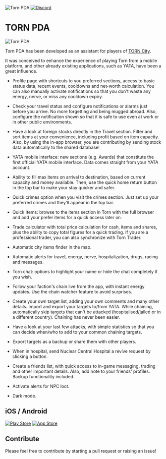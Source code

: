 ![Torn PDA](https://img.shields.io/github/v/tag/Manuito83/torn-pda.svg?color=green&label=Torn%20PDA&logo=github&style=for-the-badge)
[![Discord](https://img.shields.io/discord/715785867519721534?style=for-the-badge&color=%23447e9b&label=Discord&logo=discord&logoColor=FFF)](https://discord.gg/vyP23kJ)

# TORN PDA 

![Torn PDA](https://i.imgur.com/8hNh0q7.png?1) 

Torn PDA has been developed as an assistant for players of [TORN City](https://www.torn.com). 

It was conceived to enhance the experience of playing Torn from a mobile platform, and other already existing applications, such as YATA, have been a great influence.

* Profile page with shortcuts to you preferred sections, access to basic status data, recent events, cooldowns and net-worth calculation. You can also manually activate notifications so that you don't waste any energy, nerve, or miss any cooldown expiry.

* Check your travel status and configure notifications or alarms just before you arrive. No more forgetting and being mugged abroad. Also, configure the notification shown so that it is safe to use even at work or in other public environments.

* Have a look at foreign stocks directly in the Travel section. Filter and sort items at your convenience, including profit based on item capacity. Also, by using the in-app browser, you are contributing by sending stock data automatically to the shared database!

* YATA mobile interface: new sections (e.g. Awards) that constitute the first official YATA mobile interface. Data comes straight from your YATA account.

* Ability to fill max items on arrival to destination, based on current capacity and money available. Then, use the quick home return button in the top bar to make your stay quicker and safer.

* Quick crimes option when you visit the crimes section. Just set up your preferred crimes and they'll appear in the top bar.

* Quick Items: browse to the items section in Torn with the full browser and add your prefer items for a quick access later on.

* Trade calculator with total price calculation for cash, items and shares, plus the ability to copy total figures for a quick trading. If you are a professional trader, you can also synchronize with Torn Trader.

* Automatic city items finder in the map.

* Automatic alerts for travel, energy, nerve, hospitalization, drugs, racing and messages.

* Torn chat: options to highlight your name or hide the chat completely if you wish.

* Follow your faction's chain live from the app, with instant energy updates. Use the chain watcher feature to avoid surprises.

* Create your own target list, adding your own comments and many other details. Import and export your targets to/from YATA. While chaining, automatically skip targets that can't be attacked (hospitalised/jailed or in a different country). Chaining has never been easier.

* Have a look at your last few attacks, with simple statistics so that you can decide when/who to add to your common chaining targets.

* Export targets as a backup or share them with other players.

* When in hospital, send Nuclear Central Hospital a revive request by clicking a button.

* Create a friends list, with quick access to in-game messaging, trading and other important details. Also, add note to your friends' profiles. Backup functionality included.

* Activate alerts for NPC loot.

* Dark mode.



## iOS / Android

[![Play Store](https://i.imgur.com/R12sw2i.png?2)](https://play.google.com/store/apps/details?id=com.manuito.tornpda "Play Store")
[![App Store](https://i.imgur.com/6k02rJZ.png?1)](https://apps.apple.com/us/app/torn-pda/id1510138514 "App Store")


## Contribute

Please feel free to contribute by starting a pull request or raising an issue!


